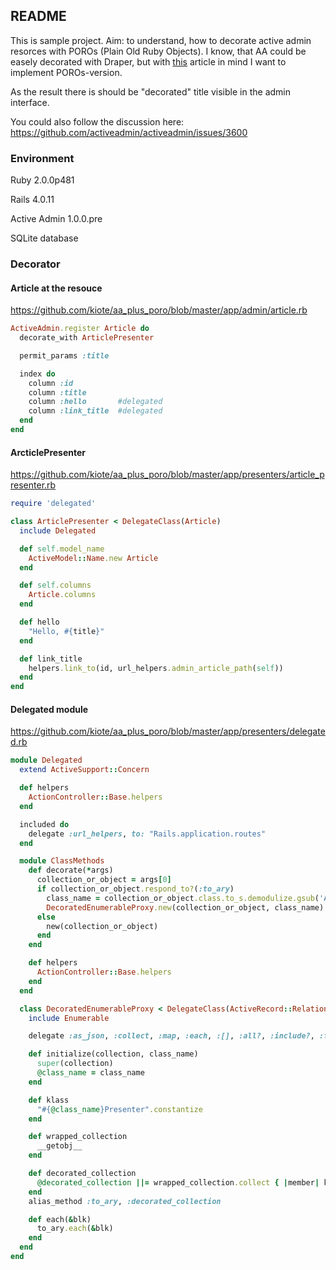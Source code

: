 ## README

This is sample project. Aim: to understand, how to decorate active admin resorces with POROs (Plain Old Ruby Objects).
I know, that AA could be easely decorated with Draper, 
but with [this](http://thepugautomatic.com/2014/03/draper/) article in mind I want to implement POROs-version.

As the result there is should be "decorated" title visible in the admin interface. 

You could also follow the discussion here: https://github.com/activeadmin/activeadmin/issues/3600

### Environment

Ruby 2.0.0p481

Rails 4.0.11

Active Admin 1.0.0.pre

SQLite database

### Decorator

#### Article at the resouce

https://github.com/kiote/aa_plus_poro/blob/master/app/admin/article.rb

```ruby
ActiveAdmin.register Article do
  decorate_with ArticlePresenter

  permit_params :title

  index do
    column :id
    column :title
    column :hello       #delegated
    column :link_title  #delegated
  end
end

```

#### ArcticlePresenter
https://github.com/kiote/aa_plus_poro/blob/master/app/presenters/article_presenter.rb

```ruby
require 'delegated'

class ArticlePresenter < DelegateClass(Article)
  include Delegated

  def self.model_name
    ActiveModel::Name.new Article
  end

  def self.columns
    Article.columns
  end

  def hello
    "Hello, #{title}"
  end

  def link_title
    helpers.link_to(id, url_helpers.admin_article_path(self))
  end
end
```

#### Delegated module

https://github.com/kiote/aa_plus_poro/blob/master/app/presenters/delegated.rb

```ruby
module Delegated
  extend ActiveSupport::Concern

  def helpers
    ActionController::Base.helpers
  end

  included do
    delegate :url_helpers, to: "Rails.application.routes"
  end

  module ClassMethods
    def decorate(*args)
      collection_or_object = args[0]
      if collection_or_object.respond_to?(:to_ary)
        class_name = collection_or_object.class.to_s.demodulize.gsub('ActiveRecord_Relation_', '')
        DecoratedEnumerableProxy.new(collection_or_object, class_name)
      else
        new(collection_or_object)
      end
    end

    def helpers
      ActionController::Base.helpers
    end
  end

  class DecoratedEnumerableProxy < DelegateClass(ActiveRecord::Relation)
    include Enumerable

    delegate :as_json, :collect, :map, :each, :[], :all?, :include?, :first, :last, :shift, :to => :decorated_collection

    def initialize(collection, class_name)
      super(collection)
      @class_name = class_name
    end

    def klass
      "#{@class_name}Presenter".constantize
    end

    def wrapped_collection
      __getobj__
    end

    def decorated_collection
      @decorated_collection ||= wrapped_collection.collect { |member| klass.decorate(member) }
    end
    alias_method :to_ary, :decorated_collection

    def each(&blk)
      to_ary.each(&blk)
    end
  end
end
```
